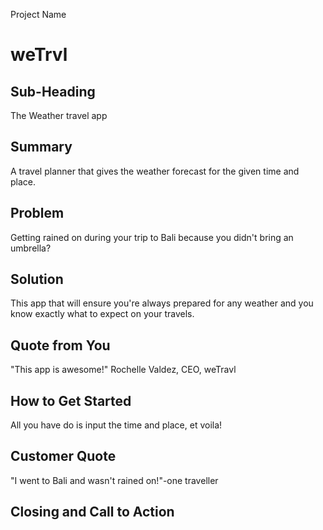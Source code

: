 
Project Name
# weTrvl

## Sub-Heading ##
The Weather travel app

## Summary ##
A travel planner that gives the weather forecast for the given time and place. 

## Problem ##
Getting rained on during your trip to Bali because you didn't bring an umbrella?


## Solution ##
This app that will ensure you're always prepared for any weather and you know exactly what to expect on your travels.


## Quote from You ##
"This app is awesome!" Rochelle Valdez, CEO, weTravl

## How to Get Started ##
All you have do is input the time and place, et voila!


## Customer Quote ##
"I went to Bali and wasn't rained on!"-one traveller 

## Closing and Call to Action ##
